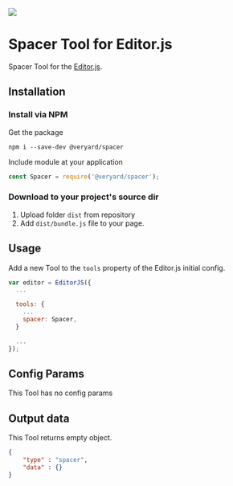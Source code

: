 ![](https://badgen.net/badge/Editor.js/v2.0/blue)

# Spacer Tool for Editor.js

Spacer Tool for the [Editor.js](https://editorjs.io).

## Installation

### Install via NPM

Get the package

```shell
npm i --save-dev @veryard/spacer
```

Include module at your application

```javascript
const Spacer = require('@veryard/spacer');
```

### Download to your project's source dir

1. Upload folder `dist` from repository
2. Add `dist/bundle.js` file to your page.

## Usage

Add a new Tool to the `tools` property of the Editor.js initial config.

```javascript
var editor = EditorJS({
  ...

  tools: {
    ...
    spacer: Spacer,
  }

  ...
});
```

## Config Params

This Tool has no config params

## Output data

This Tool returns empty object.

```json
{
    "type" : "spacer",
    "data" : {}
}
```
